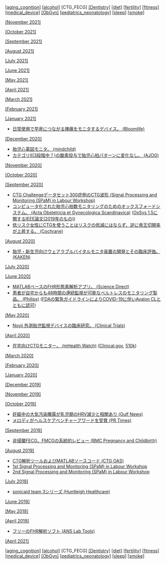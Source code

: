 [\[aging_cognition\]](aging_cognition.md) [\[alcohol\]](alcohol.md) \[CTG_FECG\] [\[Dentistry\]](Dentistry.md) [\[diet\]](diet.md) [\[fertility\]](fertility.md) [\[fitness\]](fitness.md) [\[medical_device\]](medical_device.md) [\[ObGyn\]](ObGyn.md) [\[pediatrics_neonatology\]](pediatrics_neonatology.md) [\[sleep\]](sleep.md) [\[smoke\]](smoke.md)

[\[November 2021\]](2111.md)

[\[October 2021\]](2110.md)

[\[September 2021\]](2109.md)

[\[August 2021\]](2108.md)

[\[July 2021\]](2107.md)

[\[June 2021\]](2106.md)

[\[May 2021\]](2105.md)

[\[April 2021\]](2104.md)

[\[March 2021\]](2103.md)

[\[February 2021\]](2102.md)

[\[January 2021\]](2101.md)
* [日常使用で早産につながる陣痛をモニタするデバイス。 (Bloomlife)](https://bloomlife.com/)

[\[December 2020\]](2012.md)
* [胎児心電図モニタ。 (mindchild)](http://www.mindchild.com/)
* [カテゴリII(3段階中？)の酸素投与で胎児心拍パターンに変化なし。 (AJOG)](https://www.ajog.org/article/S0002-9378(20)30662-1/fulltext)

[\[November 2020\]](2011.md)

[\[October 2020\]](2010.md)

[\[September 2020\]](2009.md)
* [CTG Challengeデータセット300症例のCTG波形 (Signal Processing and Monitoring (SPaM) in Labour Workshop)](http://users.ox.ac.uk/~ndog0178/CTGchallenge2017.pdf)
* [コンピュータ化された胎児心拍数モニタリングのためのオックスフォードシステム。 (Acta Obstetricia et Gynecologica Scandinavica)](https://obgyn.onlinelibrary.wiley.com/doi/full/10.1111/aogs.13136) ([OxSys 1.5に関するIEEE論文(2019年のもの)](https://ieeexplore.ieee.org/document/8788528))
* [低リスク女性にCTGを使うことはリスクの低減にはならず、逆に帝王切開率が上昇する。 (Cochrane)](https://www.cochranelibrary.com/cdsr/doi/10.1002/14651858.CD005122.pub5/full)

[\[August 2020\]](2008.md)
* [胎児・新生児向けウェアラブルバイタルモニタ装置の開発とその臨床評価。 (KAKEN)](https://kaken.nii.ac.jp/ja/grant/KAKENHI-PROJECT-25289121/)

[\[July 2020\]](2007.md)

[\[June 2020\]](2006.md)
* [MATLABベースのFHR形態素解析アプリ。 (Science Direct)](https://www.sciencedirect.com/science/article/pii/S2352711018302498)
* [患者が自宅からも48時間の連続監視が可能なベルトレスのモニタリング製品。 (Philips)](https://www.usa.philips.com/healthcare/product/HC866488/avalon-beltless-fetal-monitoring-solution) ([FDAの緊急ガイドラインによりCOVID-19に伴いAvalon CLとともに認可](https://www.medgadget.com/2020/06/philips-fetal-monitor-to-help-during-covid-distancing.html))

[\[May 2020\]](2005.md)
* [Novii 外測胎児監視デバイスの臨床研究。 (Clinical Trials)](https://clinicaltrials.gov/ct2/show/NCT03156608)

[\[April 2020\]](2004.md)
* [在宅向けCTGモニター。 (mHealth Watch)](http://mhealthwatch.jp/global/news20200417) ([Clinical.gov](https://clinicaltrials.gov/ct2/show/NCT03504189), [510k](https://www.nuvocares.com/assets/downloads/K191401.510kSummary.Final_Sent001.pdf))

[\[March 2020\]](2003.md)

[\[February 2020\]](2002.md)

[\[January 2020\]](2001.md)

[\[December 2019\]](1912.md)

[\[November 2019\]](1911.md)

[\[October 2019\]](1910.md)
* [妊娠中の大気汚染曝露が乳児期のHRV減少と相関あり (Gulf News)](https://gulfnews.com/lifestyle/heres-what-happens-to-infants-born-to-mothers-breathing-polluted-air-1.1572420178181)
* [メロディがヘルスケアベンチャーアワードを受賞 (PR Times)](https://prtimes.jp/main/html/rd/p/000000008.000038603.html)

[\[September 2019\]](1909.md)
* [非侵襲FECG、FMCGの系統的レビュー (BMC Pregnancy and Childbirth)](https://doi.org/10.1186/s12884-019-2357-9)

[\[August 2019\]](1908.md)
* [CTG解析ツールおよびMATLABソースコード (CTG OAS)](http://www.ctganalysis.com/)
* [1st Signal Processing and Monitoring (SPaM) in Labour Workshop](http://users.ox.ac.uk/~ndog0178/program.htm)  
* [2nd Signal Processing and Monitoring (SPaM) in Labour Workshop](http://users.ox.ac.uk/~ndog0178/CTGchallenge2017.htm)

[\[July 2019\]](1907.md)
* [sonicaid team 3シリーズ (Huntleigh Healthcare)](https://www.huntleigh.healthcare/store/obstetric-monitoring/sonicaid-fetal-monitoring/fetal-monitors/sonicaid-team-3-series)

[\[June 2019\]](1906.md)

[\[May 2019\]](1905.md)

[\[April 2019\]](1904.md)
* [フリーのFHR解析ソフト (ANS Lab Tools)](https://anslabtools.univ-st-etienne.fr/en/index.html)  

[\[April 2021\]](2104.md)

[\[aging_cognition\]](aging_cognition.md) [\[alcohol\]](alcohol.md) \[CTG_FECG\] [\[Dentistry\]](Dentistry.md) [\[diet\]](diet.md) [\[fertility\]](fertility.md) [\[fitness\]](fitness.md) [\[medical_device\]](medical_device.md) [\[ObGyn\]](ObGyn.md) [\[pediatrics_neonatology\]](pediatrics_neonatology.md) [\[sleep\]](sleep.md) [\[smoke\]](smoke.md)
